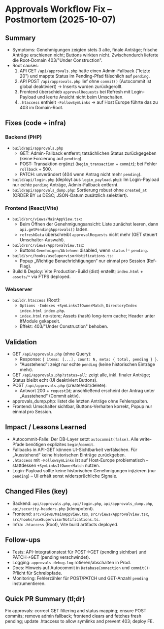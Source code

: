 # Approvals Workflow Fix – Postmortem (2025-10-07)

## Summary
- Symptoms: Genehmigungen zeigten stets 3 alte, finale Anträge; frische Anträge erschienen nicht; Buttons wirkten nicht. Zwischendurch lieferte die Root-Domain 403/"Under Construction".
- Root causes:
  1) API GET `/api/approvals.php` hatte einen Admin-Fallback ("letzte 20") und mappte Status im Pending-Pfad fälschlich auf `pending`.
  2) API POST `/api/approvals.php` lief ohne `commit()` (Autocommit ist global deaktiviert) → Inserts wurden zurückgerollt.
  3) Frontend überschieb `approvalRequests` bei Refresh mit Login-Payload und leerte Ansicht nicht beim Umschalten.
  4) `.htaccess` enthielt `-FollowSymLinks` → auf Host Europe führte das zu 403 im Domain-Root.

## Fixes (code + infra)

### Backend (PHP)
- `build/api/approvals.php`
  - GET: Admin-Fallback entfernt; tatsächlichen Status zurückgegeben (keine Forcierung auf `pending`).
  - POST: Transaktion ergänzt (`begin_transaction` + `commit`); bei Fehler `rollback` + 500.
  - PATCH: unverändert (404 wenn Antrag nicht mehr `pending`).
- `build/api/login.php` (deployt aus `login_payload.php`): Im Login-Payload nur echte `pending` Anträge, Admin-Fallback entfernt.
- `build/api/approvals_dump.php`: Sortierung robust ohne `created_at` (ORDER BY `id` DESC; JSON-Datum zusätzlich selektiert).

### Frontend (React/Vite)
- `build/src/views/MainAppView.tsx`:
  - Beim Öffnen der Genehmigungsansicht: Liste zunächst leeren, dann `api.getPendingApprovals()` laden.
  - `refreshData` überschreibt `approvalRequests` nicht mehr (GET steuert Umschalter-Auswahl).
- `build/src/views/ApprovalView.tsx`:
  - Buttons `Genehmigen/Ablehnen` disabled, wenn `status` != `pending`.
- `build/src/hooks/useSupervisorNotifications.ts`:
  - Popup „Wichtige Benachrichtigungen“ nur einmal pro Session (Ref-Flag).
- Build & Deploy: Vite Production-Build (dist) erstellt; `index.html` + `assets/*` via FTPS deployed.

### Webserver
- `build/.htaccess` (Root):
  - `Options -Indexes +SymLinksIfOwnerMatch`, `DirectoryIndex index.html index.php`.
  - `index.html` no-store; Assets (hash) long-term cache; Header unter IfModule gekapselt.
  - Effekt: 403/"Under Construction" behoben.

## Validation
- GET `/api/approvals.php` (ohne Query):
  - Response: `{ items: [...], count: N, meta: { total, pending } }`.
  - "Ausstehend": zeigt nur echte `pending` (keine historischen Einträge mehr).
- GET `/api/approvals.php?status=all`: zeigt alle, inkl. finaler Anträge; Status bleibt echt (UI deaktiviert Buttons).
- POST `/api/approvals.php` (create/edit/delete):
  - Antwort 200 + `requestId`; anschließend erscheint der Antrag unter „Ausstehend“ (Commit aktiv).
- approvals_dump.php: listet die letzten Anträge ohne Fehlerspalten.
- Frontend: Umschalter sichtbar, Buttons-Verhalten korrekt, Popup nur einmal pro Session.

## Impact / Lessons Learned
- Autocommit-Falle: Der DB-Layer setzt `autocommit(false)`. Alle write-Pfade benötigen explizites `begin`/`commit`.
- Fallbacks in API-GET können UI-Sichtbarkeit verfälschen. Für „Ausstehend“ keine historischen Einträge zurückgeben.
- `.htaccess` mit `-FollowSymLinks` ist auf Host-Europe problematisch – stattdessen `+SymLinksIfOwnerMatch` nutzen.
- Login-Payload sollte keine historischen Genehmigungen injizieren (nur `pending`) – UI erhält sonst widersprüchliche Signale.

## Changed Files (key)
- Backend: `api/approvals.php`, `api/login.php`, `api/approvals_dump.php`, `api/security-headers.php` (idempotent).
- Frontend: `src/views/MainAppView.tsx`, `src/views/ApprovalView.tsx`, `src/hooks/useSupervisorNotifications.ts`.
- Infra: `.htaccess` (Root), Vite build artifacts deployed.

## Follow-ups
- Tests: API-Integrationstest für POST→GET (pending sichtbar) und PATCH→GET (pending verschwindet).
- Logging: `approvals-debug.log` rotieren/abschalten in Prod.
- Docs: Hinweis auf Autocommit in `DatabaseConnection` und `commit()`-Pflicht für Schreibpfade.
- Monitoring: Fehlerzähler für POST/PATCH und GET-Anzahl `pending` instrumentieren.

## Quick PR Summary (tl;dr)
Fix approvals: correct GET filtering and status mapping; ensure POST commits; remove admin fallback; frontend clears and fetches fresh pending; update .htaccess to allow symlinks and prevent 403; deploy FE.

